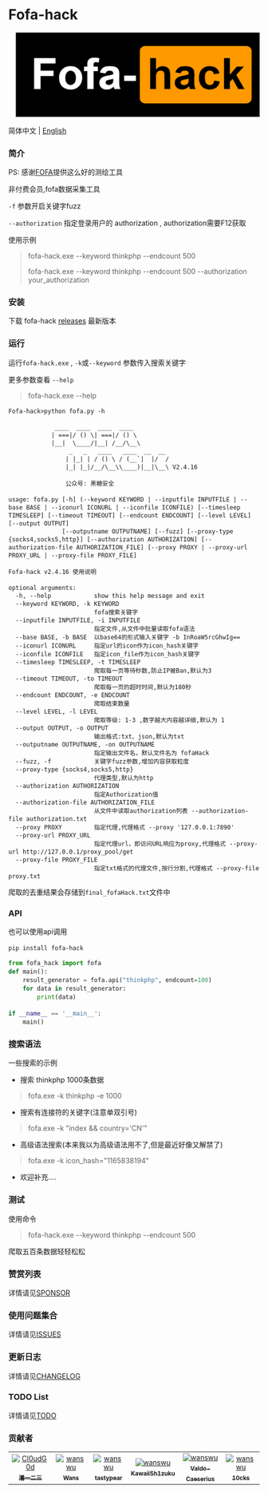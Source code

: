 # Fofa-hack

![Fofa-hack](./images/logo.png)

简体中文 | [English](./docs/EN_README.md)


### 简介

PS: 感谢[FOFA](https://fofa.info/)提供这么好的测绘工具

非付费会员,fofa数据采集工具

`-f` 参数开启关键字fuzz

`--authorization` 指定登录用户的 authorization , authorization需要F12获取

使用示例
> fofa-hack.exe --keyword thinkphp --endcount 500
> 
> fofa-hack.exe --keyword thinkphp --endcount 500 --authorization your_authorization

### 安装

下载 fofa-hack [releases](https://github.com/Cl0udG0d/Fofa-hack/releases) 最新版本

### 运行

运行`fofa-hack.exe` , `-k`或`--keyword` 参数传入搜索关键字

更多参数查看 `--help`

> fofa-hack.exe --help

```shell
Fofa-hack>python fofa.py -h

             ____  ____  ____  ____      
            | ===|/ () \| ===|/ () \     
            |__|  \____/|__| /__/\__\    
                 _   _   ____   ____  __  __ 
                | |_| | / () \ / (__`|  |/  /
                |_| |_|/__/\__\\____)|__|\__\ V2.4.16

                公众号: 黑糖安全
            
usage: fofa.py [-h] (--keyword KEYWORD | --inputfile INPUTFILE | --base BASE | --iconurl ICONURL | --iconfile ICONFILE) [--timesleep TIMESLEEP] [--timeout TIMEOUT] [--endcount ENDCOUNT] [--level LEVEL] [--output OUTPUT]
               [--outputname OUTPUTNAME] [--fuzz] [--proxy-type {socks4,socks5,http}] [--authorization AUTHORIZATION] [--authorization-file AUTHORIZATION_FILE] [--proxy PROXY | --proxy-url PROXY_URL | --proxy-file PROXY_FILE]

Fofa-hack v2.4.16 使用说明

optional arguments:
  -h, --help            show this help message and exit
  --keyword KEYWORD, -k KEYWORD
                        fofa搜索关键字
  --inputfile INPUTFILE, -i INPUTFILE
                        指定文件,从文件中批量读取fofa语法
  --base BASE, -b BASE  以base64的形式输入关键字 -b InRoaW5rcGhwIg==
  --iconurl ICONURL     指定url的icon作为icon_hash关键字
  --iconfile ICONFILE   指定icon_file作为icon_hash关键字
  --timesleep TIMESLEEP, -t TIMESLEEP
                        爬取每一页等待秒数,防止IP被Ban,默认为3
  --timeout TIMEOUT, -to TIMEOUT
                        爬取每一页的超时时间,默认为180秒
  --endcount ENDCOUNT, -e ENDCOUNT
                        爬取结束数量
  --level LEVEL, -l LEVEL
                        爬取等级: 1-3 ,数字越大内容越详细,默认为 1
  --output OUTPUT, -o OUTPUT
                        输出格式:txt、json,默认为txt
  --outputname OUTPUTNAME, -on OUTPUTNAME
                        指定输出文件名，默认文件名为 fofaHack
  --fuzz, -f            关键字fuzz参数,增加内容获取粒度
  --proxy-type {socks4,socks5,http}
                        代理类型,默认为http
  --authorization AUTHORIZATION
                        指定Authorization值
  --authorization-file AUTHORIZATION_FILE
                        从文件中读取authorization列表 --authorization-file authorization.txt
  --proxy PROXY         指定代理,代理格式 --proxy '127.0.0.1:7890'
  --proxy-url PROXY_URL
                        指定代理url，即访问URL响应为proxy,代理格式 --proxy-url http://127.0.0.1/proxy_pool/get
  --proxy-file PROXY_FILE
                        指定txt格式的代理文件,按行分割,代理格式 --proxy-file proxy.txt

```

爬取的去重结果会存储到`final_fofaHack.txt`文件中

### API

也可以使用api调用

`pip install fofa-hack`

```python
from fofa_hack import fofa
def main():
    result_generator = fofa.api("thinkphp", endcount=100)
    for data in result_generator:
        print(data)

if __name__ == '__main__':
    main()
```

### 搜索语法
一些搜索的示例

+ 搜索 thinkphp 1000条数据
> fofa.exe -k thinkphp -e 1000

+ 搜索有连接符的关键字(注意单双引号)
> fofa.exe -k "index && country='CN'"

+ 高级语法搜索(本来我以为高级语法用不了,但是最近好像又解禁了)
> fofa.exe -k icon_hash="1165838194"

+ 欢迎补充....

### 测试

使用命令 

> fofa-hack.exe --keyword thinkphp --endcount 500

爬取五百条数据轻轻松松

### 赞赏列表

详情请见[SPONSOR](docs/SPONSOR.md)

### 使用问题集合

详情请见[ISSUES](https://github.com/Cl0udG0d/Fofa-hack/issues)

### 更新日志

详情请见[CHANGELOG](docs/CHANGELOG.md)

### TODO List

详情请见[TODO](docs/TODO.md)

### 贡献者

<table>
<tr>
    <td align="center">
        <a href="https://github.com/Cl0udG0d">
            <img src="https://avatars.githubusercontent.com/u/45556496?v=4" width="100;" alt="Cl0udG0d"/>
            <br />
            <sub><b>潘一二三</b></sub>
        </a>
    </td>
    <td align="center">
        <a href="https://github.com/wanswu">
            <img src="https://avatars.githubusercontent.com/u/49047734?v=4" width="100;" alt="wanswu"/>
            <br />
            <sub><b>Wans</b></sub>
        </a>
    </td>
    <td align="center">
        <a href="https://github.com/tastypear">
            <img src="https://avatars.githubusercontent.com/u/1382667?v=4" width="100;" alt="wanswu"/>
            <br />
            <sub><b>tastypear</b></sub>
        </a>
    </td>
    <td align="center">
        <a href="https://github.com/KawaiiSh1zuku">
            <img src="https://avatars.githubusercontent.com/u/51824296?v=4" width="100;" alt="wanswu"/>
            <br />
            <sub><b>KawaiiSh1zuku</b></sub>
        </a>
    </td>
    <td align="center">
        <a href="https://github.com/Valdo-Caeserius">
            <img src="https://avatars.githubusercontent.com/u/148833225?v=4" width="100;" alt="wanswu"/>
            <br />
            <sub><b>Valdo-Caeserius</b></sub>
        </a>
    </td>
    <td align="center">
        <a href="https://github.com/10cks">
            <img src="https://avatars.githubusercontent.com/u/47177550?v=4" width="100;" alt="wanswu"/>
            <br />
            <sub><b>10cks</b></sub>
        </a>
    </td>
</tr>
</table>
